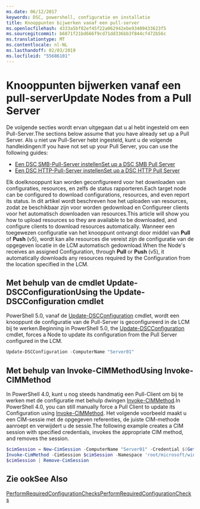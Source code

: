 ```yaml
---
ms.date: 06/12/2017
keywords: DSC, powershell, configuratie en installatie
title: Knooppunten bijwerken vanaf een pull-server
ms.openlocfilehash: 4333a5bf82ef45f22a062942ebe93409433623f5
ms.sourcegitcommit: b6871f21bd666f9cd71dd336bb3f844cf472b56c
ms.translationtype: MT
ms.contentlocale: nl-NL
ms.lasthandoff: 02/03/2019
ms.locfileid: "55686101"
---
```

# <a name="update-nodes-from-a-pull-server"></a><span data-ttu-id="c1c45-103">Knooppunten bijwerken vanaf een pull-server</span><span class="sxs-lookup"><span data-stu-id="c1c45-103">Update Nodes from a Pull Server</span></span>

<span data-ttu-id="c1c45-104">De volgende secties wordt ervan uitgegaan dat u al hebt ingesteld om een Pull-Server.</span><span class="sxs-lookup"><span data-stu-id="c1c45-104">The sections below assume that you have already set up a Pull Server.</span></span> <span data-ttu-id="c1c45-105">Als u niet uw Pull-Server hebt ingesteld, kunt u de volgende handleidingen:</span><span class="sxs-lookup"><span data-stu-id="c1c45-105">If you have not set up your Pull Server, you can use the following guides:</span></span>

- [<span data-ttu-id="c1c45-106">Een DSC SMB-Pull-Server instellen</span><span class="sxs-lookup"><span data-stu-id="c1c45-106">Set up a DSC SMB Pull Server</span></span>](pullServerSmb.md)
- [<span data-ttu-id="c1c45-107">Een DSC HTTP-Pull-Server instellen</span><span class="sxs-lookup"><span data-stu-id="c1c45-107">Set up a DSC HTTP Pull Server</span></span>](pullServer.md)

<span data-ttu-id="c1c45-108">Elk doelknooppunt kan worden geconfigureerd voor het downloaden van configuraties, resources, en zelfs de status rapporteren.</span><span class="sxs-lookup"><span data-stu-id="c1c45-108">Each target node can be configured to download configurations, resources, and even report its status.</span></span> <span data-ttu-id="c1c45-109">In dit artikel wordt beschreven hoe het uploaden van resources, zodat ze beschikbaar zijn voor worden gedownload en Configureer clients voor het automatisch downloaden van resources.</span><span class="sxs-lookup"><span data-stu-id="c1c45-109">This article will show you how to upload resources so they are available to be downloaded, and configure clients to download resources automatically.</span></span> <span data-ttu-id="c1c45-110">Wanneer een toegewezen configuratie van het knooppunt ontvangt door middel van **Pull** of **Push** (v5), wordt kan alle resources die vereist zijn de configuratie van de opgegeven locatie in de LCM automatisch gedownload.</span><span class="sxs-lookup"><span data-stu-id="c1c45-110">When the Node's receives an assigned Configuration, through **Pull** or **Push** (v5), it automatically downloads any resources required by the Configuration from the location specified in the LCM.</span></span>

## <a name="using-the-update-dscconfiguration-cmdlet"></a><span data-ttu-id="c1c45-111">Met behulp van de cmdlet Update-DSCConfiguration</span><span class="sxs-lookup"><span data-stu-id="c1c45-111">Using the Update-DSCConfiguration cmdlet</span></span>

<span data-ttu-id="c1c45-112">PowerShell 5.0, vanaf de [Update-DSCConfiguration](/powershell/module/psdesiredstateconfiguration/update-dscconfiguration) cmdlet, wordt een knooppunt de configuratie van de Pull-Server is geconfigureerd in de LCM bij te werken.</span><span class="sxs-lookup"><span data-stu-id="c1c45-112">Beginning in PowerShell 5.0, the [Update-DSCConfiguration](/powershell/module/psdesiredstateconfiguration/update-dscconfiguration) cmdlet, forces a Node to update its configuration from the Pull Server configured in the LCM.</span></span>

```powershell
Update-DSCConfiguration -ComputerName "Server01"
```

## <a name="using-invoke-cimmethod"></a><span data-ttu-id="c1c45-113">Met behulp van Invoke-CIMMethod</span><span class="sxs-lookup"><span data-stu-id="c1c45-113">Using Invoke-CIMMethod</span></span>

<span data-ttu-id="c1c45-114">In PowerShell 4.0, kunt u nog steeds handmatig een Pull-Client om bij te werken met de configuratie met behulp dwingen [Invoke-CIMMethod](/powershell/module/cimcmdlets/invoke-cimmethod).</span><span class="sxs-lookup"><span data-stu-id="c1c45-114">In PowerShell 4.0, you can still manually force a Pull Client to update its Configuration using [Invoke-CIMMethod](/powershell/module/cimcmdlets/invoke-cimmethod).</span></span> <span data-ttu-id="c1c45-115">Het volgende voorbeeld maakt u een CIM-sessie met de opgegeven referenties, de juiste CIM-methode aanroept en verwijdert u de sessie.</span><span class="sxs-lookup"><span data-stu-id="c1c45-115">The following example creates a CIM session with specified credentials, invokes the appropriate CIM method, and removes the session.</span></span>

```powershell
$cimSession = New-CimSession -ComputerName "Server01" -Credential $(Get-Credential)
Invoke-CimMethod -CimSession $cimSession -Namespace 'root/microsoft/windows/desiredstateconfiguration' -Class 'MSFT_DscLocalConfigurationManager' -MethodName 'PerformRequiredConfigurationChecks' -Arguments @{ 'Flags' = [uint32]1 } -Verbose
$cimSession | Remove-CimSession
```

## <a name="see-also"></a><span data-ttu-id="c1c45-116">Zie ook</span><span class="sxs-lookup"><span data-stu-id="c1c45-116">See Also</span></span>

[<span data-ttu-id="c1c45-117">PerformRequiredConfigurationChecks</span><span class="sxs-lookup"><span data-stu-id="c1c45-117">PerformRequiredConfigurationChecks</span></span>](/powershell/dsc/msft-dsclocalconfigurationmanager-performrequiredconfigurationchecks)

